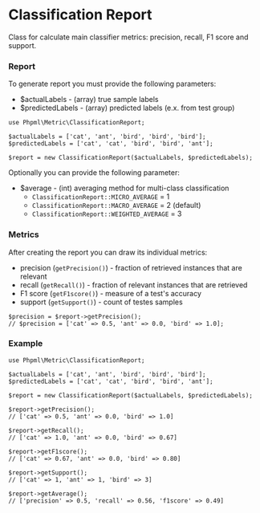 # Classification Report

Class for calculate main classifier metrics: precision, recall, F1 score and support.

### Report

To generate report you must provide the following parameters:

* $actualLabels - (array) true sample labels
* $predictedLabels - (array) predicted labels (e.x. from test group)

```
use Phpml\Metric\ClassificationReport;

$actualLabels = ['cat', 'ant', 'bird', 'bird', 'bird'];
$predictedLabels = ['cat', 'cat', 'bird', 'bird', 'ant'];

$report = new ClassificationReport($actualLabels, $predictedLabels);
```

Optionally you can provide the following parameter:

* $average - (int) averaging method for multi-class classification
    * `ClassificationReport::MICRO_AVERAGE` = 1
    * `ClassificationReport::MACRO_AVERAGE` = 2 (default)
    * `ClassificationReport::WEIGHTED_AVERAGE` = 3

### Metrics

After creating the report you can draw its individual metrics:

* precision (`getPrecision()`) - fraction of retrieved instances that are relevant
* recall (`getRecall()`) - fraction of relevant instances that are retrieved
* F1 score (`getF1score()`) - measure of a test's accuracy
* support (`getSupport()`) - count of testes samples

```
$precision = $report->getPrecision();
// $precision = ['cat' => 0.5, 'ant' => 0.0, 'bird' => 1.0];
```

### Example

```
use Phpml\Metric\ClassificationReport;

$actualLabels = ['cat', 'ant', 'bird', 'bird', 'bird'];
$predictedLabels = ['cat', 'cat', 'bird', 'bird', 'ant'];

$report = new ClassificationReport($actualLabels, $predictedLabels);

$report->getPrecision();
// ['cat' => 0.5, 'ant' => 0.0, 'bird' => 1.0]

$report->getRecall();
// ['cat' => 1.0, 'ant' => 0.0, 'bird' => 0.67]

$report->getF1score();
// ['cat' => 0.67, 'ant' => 0.0, 'bird' => 0.80]

$report->getSupport();
// ['cat' => 1, 'ant' => 1, 'bird' => 3]

$report->getAverage();
// ['precision' => 0.5, 'recall' => 0.56, 'f1score' => 0.49]
```
